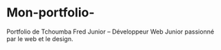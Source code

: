 # Mon-portfolio-
Portfolio de Tchoumba Fred Junior – Développeur Web Junior passionné par le web et le design.
